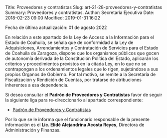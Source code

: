 Title: Proveedores y contratistas
Slug: art-21-28-proveedores-y-contratistas
Summary: Proveedores y contratistas.
Author: Secretaría Ejecutiva
Date: 2018-02-23 09:00
Modified: 2019-01-31 16:22


Fecha de última actualización: 01 de agosto 2022


En relación a este apartado de la Ley de Acceso a la Información para el Estado de Coahuila, se señala que de conformidad a la Ley de Adquisiciones, Arrendamientos y Contratación de Servicios para el Estado de Coahuila de Zaragoza, dispone que los organismos públicos que gocen de autonomía derivada de la Constitución Política del Estado, aplicarán los criterios y procedimientos previstos en la citada Ley, en lo que no se contrapongan a los ordenamientos legales que lo rigen, sujetándose a sus propios Órganos de Gobierno. Por tal motivo, se remite a la Secretaría de Fiscalización y Rendición de Cuentas, por tratarse de atribuciones inherentes a esa dependencia.

Si desea consultar el **Padrón de Proveedores y Contratistas** favor de seguir la siguiente liga para re-direccionarlo al apartado correspondiente:

* [Padrón de Proveedores y Contratistas](https://www.sefircoahuila.gob.mx/empresarios/ppc/)

Por lo que se le informa que el funcionario responsable de la presente información es el **Lic. Elidé Alejandrina Acosta Reyes,** Directora de Administración y Finanzas.

